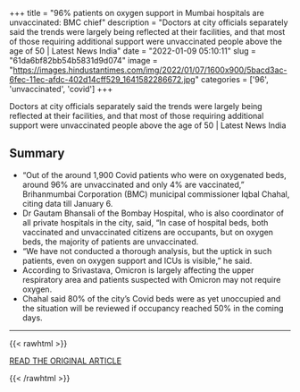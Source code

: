 +++
title = "96% patients on oxygen support in Mumbai hospitals are unvaccinated: BMC chief"
description = "Doctors at city officials separately said the trends were largely being reflected at their facilities, and that most of those requiring additional support were unvaccinated people above the age of 50 | Latest News India"
date = "2022-01-09 05:10:11"
slug = "61da6bf82bb54b5831d9d074"
image = "https://images.hindustantimes.com/img/2022/01/07/1600x900/5bacd3ac-6fec-11ec-afdc-402d14cff529_1641582286672.jpg"
categories = ['96', 'unvaccinated', 'covid']
+++

Doctors at city officials separately said the trends were largely being reflected at their facilities, and that most of those requiring additional support were unvaccinated people above the age of 50 | Latest News India

## Summary

- “Out of the around 1,900 Covid patients who were on oxygenated beds, around 96% are unvaccinated and only 4% are vaccinated,” Brihanmumbai Corporation (BMC) municipal commissioner Iqbal Chahal, citing data till January 6.
- Dr Gautam Bhansali of the Bombay Hospital, who is also coordinator of all private hospitals in the city, said, “In case of hospital beds, both vaccinated and unvaccinated citizens are occupants, but on oxygen beds, the majority of patients are unvaccinated.
- “We have not conducted a thorough analysis, but the uptick in such patients, even on oxygen support and ICUs is visible,” he said.
- According to Srivastava, Omicron is largely affecting the upper respiratory area and patients suspected with Omicron may not require oxygen.
- Chahal said 80% of the city’s Covid beds were as yet unoccupied and the situation will be reviewed if occupancy reached 50% in the coming days.

---

{{< rawhtml >}}
  <p class="article-category">
    <a target="_blank" href="https://www.hindustantimes.com/india-news/96-patients-on-oxygensupport-in-mumbai-hospitals-are-unvaccinated-bmc-chief-101641582287732.html">READ THE ORIGINAL ARTICLE</a>
  </p>
{{< /rawhtml >}}
